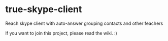 true-skype-client
=================

Reach skype client with auto-answer grouping contacts and other feachers

If you want to join this project, please read the wiki. :)